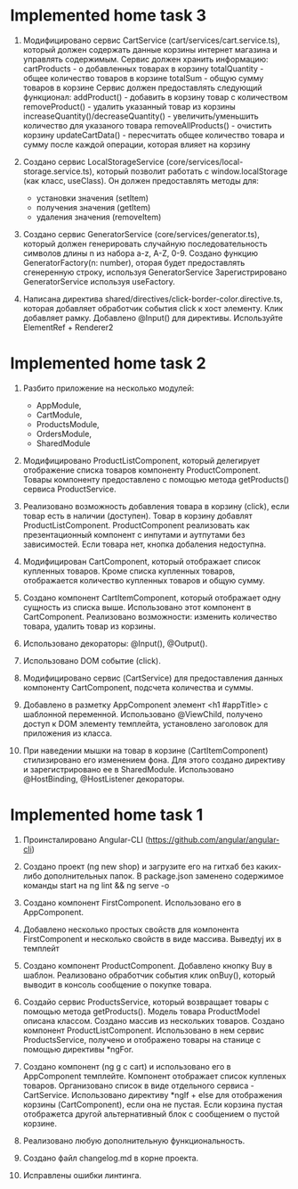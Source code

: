 # Implemented home task 3
1. Модифицировано сервис CartService (cart/services/cart.service.ts), который должен содержать данные корзины интернет магазина и управлять содержимым.
    Сервис должен хранить информацию: 
        cartProducts - о добавленных товарах в корзину
        totalQuantity - общее количество товаров в корзине
        totalSum - общую сумму товаров в корзине
    Сервис должен предоставлять следующий функционал:
        addProduct() - добавить в корзину товар с количеством
        removeProduct() - удалить указанный товар из корзины
        increaseQuantity()/decreaseQuantity() - увеличить/уменьшить количество для указаного товара
        removeAllProducts() - очистить корзину
        updateCartData() - пересчитать общее количество товара и сумму после каждой операции, которая влияет на корзину
2. Создано сервис LocalStorageService (core/services/local-storage.service.ts), который позволит работать 
   с window.localStorage (как класс, useClass). 
   Он должен предоставлять методы для:
    - установки значения (setItem)
    - получения значения (getItem)
    - удаления значения (removeItem)

5. Создано сервис GeneratorService (core/services/generator.ts), который должен генерировать случайную последовательность символов длины n 
   из набора a-z, A-Z, 0-9. Создано функцию GeneratorFactory(n: number), оторая будет предоставлять сгенеренную строку, используя GeneratorService
   Зарегистрировано GeneratorService используя useFactory. 

8. Написана директива shared/directives/click-border-color.directive.ts, которая добавляет обработчик события click к хост элементу. 
   Клик добавляет рамку. 
   Добавлено @Input() для директивы. Используйте ElementRef + Renderer2


# Implemented home task 2
1. Разбито приложение на несколько модулей:
    - AppModule, 
    - CartModule, 
    - ProductsModule, 
    - OrdersModule, 
    - SharedModule
    
2. Модифицировано ProductListComponent, который делегирует отображение списка товаров
   компоненту ProductComponent. Товары компоненту предоставлено с помощью метода getProducts() сервиса ProductService.

3. Реализовано возможность добавления товара в корзину (click), если товар есть в наличии (доступен). 
   Товар в корзину добавлят ProductListComponent. 
   ProductComponent реализовать как презентационный компонент с инпутами и аутпутами без зависимостей.
   Если товара нет, кнопка добаления недоступна.

4. Модифицирован CartComponent, который отображает список купленных товаров. 
   Кроме списка купленных товаров, отображается количество купленных товаров и общую сумму.

5. Создано компонент СartItemComponent, который отображает одну сущность из списка выше. 
   Использовано этот компонент в CartComponent. 
   Реализовано возможности: изменить количество товара, удалить товар из корзины.

6. Использовано декораторы: @Input(), @Output().

9. Использовано DOM событие (click).

10. Модифицировано сервис (CartService) для предоставления данных компоненту CartComponent, 
   подсчета количества и суммы.

11. Добавлено в разметку AppComponent элемент <h1 #appTitle></h1> с шаблонной переменной.
    Использовано @ViewChild, получено доступ к DOM элементу темплейта, 
    установлено заголовок для приложения из класса.

12. При наведении мышки на товар в корзине (CartItemComponent) стилизировано его изменением фона. 
    Для этого создано директиву и зарегистрировано ее в SharedModule.
    Использовано @HostBinding, @HostListener декораторы.

# Implemented home task 1

1. Проинсталировано Angular-CLI (https://github.com/angular/angular-cli) 
  
2. Создано проект (ng new shop) и загрузите его на гитхаб без каких-либо дополнительных папок.
   В package.json заменено содержимое команды start на ng lint && ng serve -o

3. Создано компонент FirstComponent. Использовано его в AppComponent.

4. Добавлено несколько простых свойств для компонента FirstComponent и несколько свойств в виде массива. Выведtyj их в темплейт

5. Создано компонент ProductComponent. Добавлено кнопку Buy в шаблон. Реализовано обработчик события клик onBuy(), 
   который выводит в консоль сообщение о покупке товара.

6. Создайо сервис ProductsService, который возвращает товары с помощью метода getProducts(). 
   Модель товара ProductModel описана классом. 
   Создано массив из нескольких товаров. 
   Создано компонент ProductListComponent. Использовано в нем сервис ProductsService, получено и отображено товары на станице 
   c помощью директивы *ngFor.

7. Создано компонент (ng g c cart) и использовано его в AppComponent темплейте. Компонент отображает список купленых товаров. 
   Организовано список в виде отдельного сервиса - CartService.  Использовано директиву *ngIf + else для отображения корзины (CartComponent), если она не пустая.
   Если корзина пустая отображетса другой альтернативный блок с сообщением о пустой корзине.

8. Реализовано любую дополнительную функциональность.

9. Создано файл changelog.md в корне проекта.

10. Исправлены ошибки линтинга.

